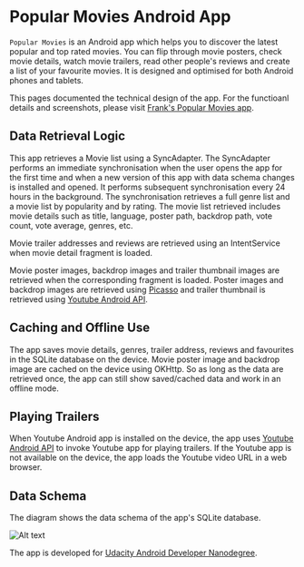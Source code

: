 # Popular Movies Android App

`Popular Movies` is an Android app which helps you to discover the latest popular and top rated movies. You can flip through movie posters, check movie details, watch movie trailers, read other people's reviews and create a list of your favourite movies. It is designed and optimised for both Android phones and tablets. 

This pages documented the technical design of the app. For the functioanl details and screenshots, please visit [Frank's Popular Movies app](http://frank-tan.github.io/Popular-Movies/).

## Data Retrieval Logic

This app retrieves a Movie list using a SyncAdapter. The SyncAdapter performs an immediate synchronisation when the user opens the app for the first time and when a new version of this app with data schema changes is installed and opened. It performs subsequent synchronisation every 24 hours in the background. The synchronisation retrieves a full genre list and a movie list by popularity and by rating. The movie list retrieved includes movie details such as title, language, poster path, backdrop path, vote count, vote average, genres, etc. 

Movie trailer addresses and reviews are retrieved using an IntentService when movie detail fragment is loaded. 

Movie poster images, backdrop images and trailer thumbnail images are retrieved when the corresponding fragment is loaded. Poster images and backdrop images are retrieved using [Picasso](http://square.github.io/picasso/) and trailer thumbnail is retrieved using [Youtube Android API](https://developers.google.com/youtube/android/player/). 

## Caching and Offline Use

The app saves movie details, genres, trailer address, reviews and favourites in the SQLite database on the device. Movie poster image and backdrop image are cached on the device using OKHttp. So as long as the data are retrieved once, the app can still show saved/cached data and work in an offline mode.

## Playing Trailers

When Youtube Android app is installed on the device, the app uses [Youtube Android API](https://developers.google.com/youtube/android/player/) to invoke Youtube app for playing trailers. If the Youtube app is not available on the device, the app loads the Youtube video URL in a web browser.

## Data Schema

The diagram shows the data schema of the app's SQLite database.

![Alt text](content_provider_generator/popular-movies-db.png?raw=true "Database Schema")

The app is developed for [Udacity Android Developer Nanodegree](https://www.udacity.com/course/android-developer-nanodegree--nd801).
